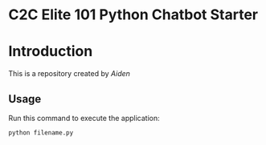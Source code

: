 # C2C Elite 101 Python Chatbot Starter

# Introduction

This is a repository created by *Aiden*

## Usage
Run this command to execute the application:

`python filename.py`

 

```
